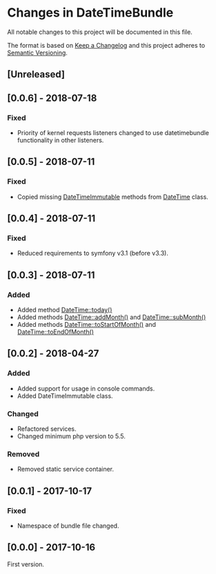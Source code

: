# Changes in DateTimeBundle

All notable changes to this project will be documented in this file.

The format is based on [Keep a Changelog](http://keepachangelog.com/) and this project adheres to [Semantic Versioning](http://semver.org/).

## [Unreleased]

## [0.0.6] - 2018-07-18

### Fixed
- Priority of kernel requests listeners changed to use datetimebundle functionality in other listeners. 

## [0.0.5] - 2018-07-11

### Fixed
- Copied missing [DateTimeImmutable](src/Component/DateTimeImmutable.php) methods from [DateTime](src/Component/DateTime.php) class.

## [0.0.4] - 2018-07-11

### Fixed
- Reduced requirements to symfony v3.1 (before v3.3).

## [0.0.3] - 2018-07-11

### Added
- Added method [DateTime::today()](src/Component/DateTime.php)
- Added methods [DateTime::addMonth()](src/Component/DateTime.php) and [DateTime::subMonth()](src/Component/DateTime.php)
- Added methods [DateTime::toStartOfMonth()](src/Component/DateTime.php) and [DateTime::toEndOfMonth()](src/Component/DateTime.php)

## [0.0.2] - 2018-04-27

### Added
- Added support for usage in console commands.
- Added DateTimeImmutable class.

### Changed
- Refactored services.
- Changed minimum php version to 5.5.

### Removed
- Removed static service container.

## [0.0.1] - 2017-10-17

### Fixed
- Namespace of bundle file changed.

## [0.0.0] - 2017-10-16

First version.
